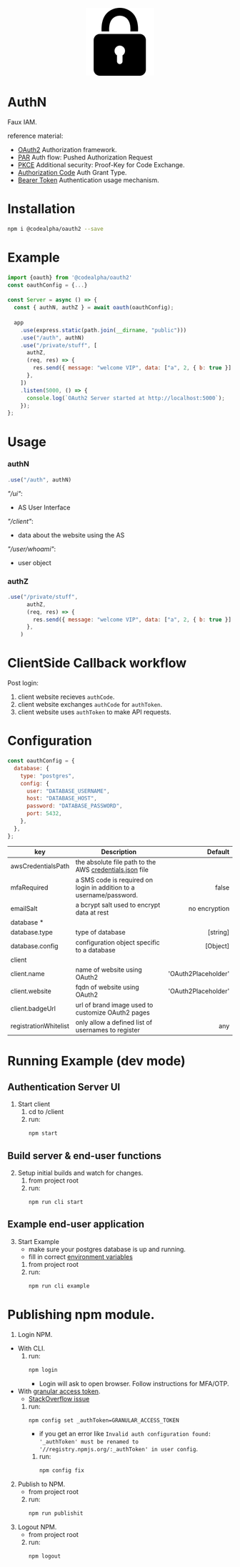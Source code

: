 <p style="text-align:center">
  <img src="https://raw.githubusercontent.com/reggieroby/authN/main/client/public/authLogo.png" alt="AuthN Logo">
</p>

# AuthN

Faux IAM.

reference material:
  - [OAuth2](https://tools.ietf.org/html/rfc6749) Authorization framework.
  - [PAR](https://www.rfc-editor.org/rfc/rfc9126) Auth flow: Pushed Authorization Request
  - [PKCE](https://www.rfc-editor.org/rfc/rfc7636) Additional security: Proof-Key for Code Exchange.
  - [Authorization Code](https://oauth.net/2/grant-types/authorization-code/) Auth Grant Type.
  - [Bearer Token](https://oauth.net/2/bearer-tokens/) Authentication usage mechanism.

# Installation
```bash
npm i @codealpha/oauth2 --save
```

# Example
```js
import {oauth} from '@codealpha/oauth2'
const oauthConfig = {...}

const Server = async () => {
  const { authN, authZ } = await oauth(oauthConfig);

  app
    .use(express.static(path.join(__dirname, "public")))
    .use("/auth", authN)
    .use("/private/stuff", [
      authZ,
      (req, res) => {
        res.send({ message: "welcome VIP", data: ["a", 2, { b: true }] });
      },
    ])
    .listen(5000, () => {
      console.log(`OAuth2 Server started at http://localhost:5000`);
    });
};
```

# Usage

### authN
```js
.use("/auth", authN)
```

_"/ui"_: 
  - AS User Interface

_"/client"_:
  - data about the website using the AS

_"/user/whoami"_:
  - user object

### authZ
```js
.use("/private/stuff",
      authZ,
      (req, res) => {
        res.send({ message: "welcome VIP", data: ["a", 2, { b: true }] });
      },
    )
```

# ClientSide Callback workflow
Post login:
1) client website recieves `authCode`.
2) client website exchanges `authCode` for `authToken`.
3) client website uses `authToken` to make API requests.


# Configuration

```js
const oauthConfig = {
  database: {
    type: "postgres",
    config: {
      user: "DATABASE_USERNAME",
      host: "DATABASE_HOST",
      password: "DATABASE_PASSWORD",
      port: 5432,
    },
  },
};
```
| key        | Description           | Default  |
| ------------- |-----------| -----:|
| awsCredentialsPath      | the absolute file path to the AWS [credentials.json](https://docs.aws.amazon.com/sdk-for-javascript/v2/developer-guide/loading-node-credentials-json-file.html) file |  |
| mfaRequired     | a SMS code is required on login in addition to a username/password.     |   false |
| emailSalt | a bcrypt salt used to encrypt data at rest      |    no encryption |
| database * |  |  |
| database.type | type of database | [string] |
| database.config | configuration object specific to a database | [Object] |
| client |  |  |
| client.name | name of website using OAuth2 | 'OAuth2Placeholder' |
| client.website | fqdn of website using OAuth2 | 'OAuth2Placeholder' |
| client.badgeUrl | url of brand image used to customize OAuth2 pages |  |
|registrationWhitelist | only allow a defined list of usernames to register | any |

# Running Example (dev mode)
## Authentication Server UI
1) Start client
    1) cd to /client
    2) run:
        ```bash
        npm start
        ```
## Build server & end-user functions
2) Setup initial builds and watch for changes.
    1) from project root
    2) run:
        ```bash
        npm run cli start
        ```
## Example end-user application
3) Start Example
    - make sure your postgres database is up and running.
    - fill in correct [environment variables](example/config.js)
    1) from project root
    2) run: 
        ```bash
        npm run cli example
        ```

# Publishing npm module.
1) Login NPM.
  * With CLI.
      1) run:
          ```bash
          npm login
          ```
          - Login will ask to open browser. Follow instructions for MFA/OTP.
  * With [granular access token](https://www.npmjs.com/settings/catech/tokens/granular-access-tokens/new).
      - [StackOverflow issue](https://stackoverflow.com/questions/65851190/how-do-i-publish-a-package-to-npm-using-an-api-key)
      1) run:
          ```bash
          npm config set _authToken=GRANULAR_ACCESS_TOKEN
          ```
          * if you get an error like `Invalid auth configuration found: '_authToken' must be renamed to '//registry.npmjs.org/:_authToken' in user config`.
          1) run:
              ```bash
              npm config fix
              ```
2) Publish to NPM.
    - from project root
    2) run:
        ```bash
        npm run publishit
        ```
3) Logout NPM.
    - from project root
    2) run:
        ```bash
        npm logout
        ```
